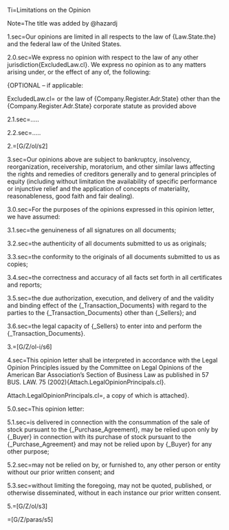 Ti=Limitations on the Opinion

Note=The title was added by @hazardj

1.sec=Our opinions are limited in all respects to the law of {Law.State.the} and the federal law of the United States.

2.0.sec=We express no opinion with respect to the law of any other jurisdiction{ExcludedLaw.cl}.  We express no opinion as to any matters arising under, or the effect of any of, the following:

 {OPTIONAL – if applicable: 

ExcludedLaw.cl=&nbsp;or the law of {Company.Register.Adr.State} other than the {Company.Register.Adr.State} corporate statute as provided above

2.1.sec=.....

2.2.sec=.....

2.=[G/Z/ol/s2]

3.sec=Our opinions above are subject to bankruptcy, insolvency, reorganization, receivership, moratorium, and other similar laws affecting the rights and remedies of creditors generally and to general principles of equity (including without limitation the availability of specific performance or injunctive relief and the application of concepts of materiality, reasonableness, good faith and fair dealing).

3.0.sec=For the purposes of the opinions expressed in this opinion letter, we have assumed:

3.1.sec=the genuineness of all signatures on all documents;

3.2.sec=the authenticity of all documents submitted to us as originals;

3.3.sec=the conformity to the originals of all documents submitted to us as copies;

3.4.sec=the correctness and accuracy of all facts set forth in all certificates and reports;

3.5.sec=the due authorization, execution, and delivery of and the validity and binding effect of the {_Transaction_Documents} with regard to the parties to the {_Transaction_Documents} other than {_Sellers}; and

3.6.sec=the legal capacity of {_Sellers} to enter into and perform the {_Transaction_Documents}.

3.=[G/Z/ol-i/s6]

4.sec=This opinion letter shall be interpreted in accordance with the Legal Opinion Principles issued by the Committee on Legal Opinions of the American Bar Association’s Section of Business Law as published in 57 BUS. LAW. 75 (2002){Attach.LegalOpinionPrincipals.cl}.

Attach.LegalOpinionPrincipals.cl=, a copy of which is attached}.

5.0.sec=This opinion letter: 

5.1.sec=is delivered in connection with the consummation of the sale of stock pursuant to the {_Purchase_Agreement}, may be relied upon only by {_Buyer} in connection with its purchase of stock pursuant to the {_Purchase_Agreement} and may not be relied upon by {_Buyer} for any other purpose;

5.2.sec=may not be relied on by, or furnished to, any other person or entity without our prior written consent; and

5.3.sec=without limiting the foregoing, may not be quoted, published, or otherwise disseminated, without in each instance our prior written consent.

5.=[G/Z/ol/s3]

=[G/Z/paras/s5]
